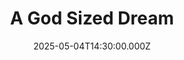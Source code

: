 ---
video:
  type: vimeo
  id: 1082046015
speaker:
  permalink: codey-friesen
  name: Codey Friesen
title: A God Sized Dream
image: https://i.imgur.com/lZe9bsg.png
date: 2025-05-04T14:30:00.000Z
---